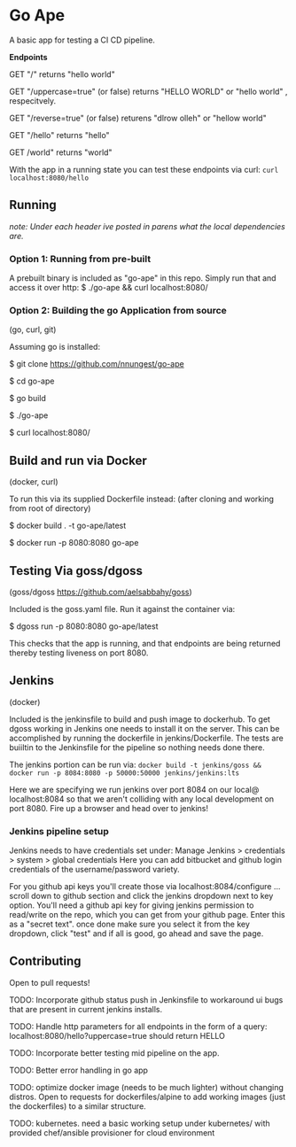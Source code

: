 # Go Ape
A basic app for testing a CI CD pipeline.

**Endpoints**

GET "/" returns "hello world"

GET "/uppercase=true" (or false) returns "HELLO WORLD" or "hello world" , respecitvely.

GET "/reverse=true" (or false) returens "dlrow olleh" or "hellow world"

GET "/hello" returns "hello"

GET /world" returns "world"

With the app in a running state you can test these endpoints via curl: ```curl localhost:8080/hello```


## Running
_note: Under each header ive posted in parens what the local dependencies are._
### Option 1: Running from pre-built

A prebuilt binary is included as "go-ape" in this repo. Simply run that and access it over http: $ ./go-ape && curl localhost:8080/

### Option 2: Building the go Application from source 
(go, curl, git)

Assuming go is installed:

$ git clone https://github.com/nnungest/go-ape

$ cd go-ape

$ go build

$ ./go-ape

$ curl localhost:8080/

## Build and run via Docker
(docker, curl)

To run this via its supplied Dockerfile instead:
(after cloning and working from root of directory)

$ docker build . -t go-ape/latest

$ docker run -p 8080:8080 go-ape

## Testing Via goss/dgoss
(goss/dgoss https://github.com/aelsabbahy/goss)

Included is the goss.yaml file. Run it against the container via:

$ dgoss run -p 8080:8080 go-ape/latest

This checks that the app is running, and that endpoints are being returned thereby testing liveness on port 8080.

## Jenkins
(docker)

Included is the jenkinsfile to build and push image to dockerhub. To get dgoss working in Jenkins one needs to install it on the server. This can be accomplished by running the dockerfile in jenkins/Dockerfile. The tests are buiiltin to the Jenkinsfile for the pipeline so nothing needs done there. 

The jenkins portion can be run via: ```docker build -t jenkins/goss && docker run -p 8084:8080 -p 50000:50000 jenkins/jenkins:lts ```  

Here we are specifying we run jenkins over port 8084 on our local@ localhost:8084 so that we aren't colliding with any local development on port 8080. Fire up a browser and head over to jenkins!

### Jenkins pipeline setup
  Jenkins needs to have credentials set under: Manage Jenkins > credentials > system > global credentials 
   Here you can add bitbucket and github login credentials of the username/password variety.

For you github api keys you'll create those via  localhost:8084/configure ... scroll down to github section and click the jenkins dropdown next to key option. You'll need a github api key for giving jenkins permission to read/write on the repo, which you can get from your github page. Enter this as a "secret text". once done make sure you select it from the key dropdown, click "test" and if all is good, go ahead and save the page. 

## Contributing
Open to pull requests!

TODO: Incorporate github status push in Jenkinsfile to workaround ui bugs that are present in current jenkins installs.

TODO: Handle http parameters for all endpoints in the form of a query: localhost:8080/hello?uppercase=true should return HELLO

TODO: Incorporate better testing mid pipeline on the app.

TODO: Better error handling in go app

TODO: optimize docker image (needs to be much lighter) without changing distros. Open to requests for dockerfiles/alpine to add working images (just the dockerfiles) to a similar structure.

TODO: kubernetes. need a basic working setup under kubernetes/ with provided chef/ansible provisioner for cloud environment
